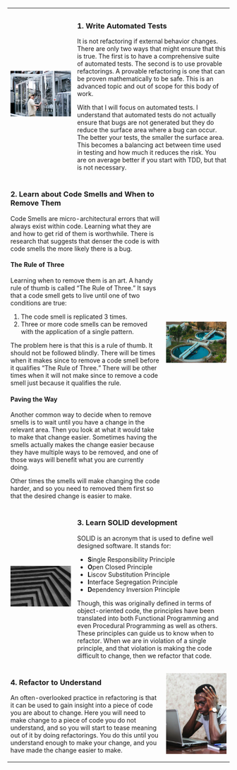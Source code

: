 <!--(dl
(section-meta
    (title How do I go about it))
)-->

<table style="border=none!important">
<tr><td width=30%></td><td width=40%></td><td width=30%></td></tr>
<tr>

<!-- 1st Item -->
<td>
    <img src="./images/refactoring/pexels-kollipara-hemanth-18366881.jpg" >
</td>
<td colspan="2">

### 1.	Write Automated Tests ###

It is not refactoring if external behavior changes. There are only two ways that might ensure that this is true. The first is to have a comprehensive suite of automated tests. The second is to use provable refactorings.
A provable refactoring is one that can be proven mathematically to be safe. This is an advanced topic and out of scope for this body of work.

With that I will focus on automated tests. I understand that automated tests do not actually ensure that bugs are not generated but they do reduce the surface area where a bug can occur. The better your tests, the smaller the surface area. This becomes a balancing act between time used in testing and how much it reduces the risk. You are on average better if you start with TDD, but that is not necessary.

</td>
</tr>

<!-- 2nd Item -->
<tr>
<td colspan="2">

### 2.	Learn about Code Smells and When to Remove Them ###

Code Smells are micro-architectural errors that will always exist within code. Learning what they are and how to get rid of them is worthwhile. There is research that suggests that denser the code is with code smells the more likely there is a bug.

#### The Rule of Three ####

Learning when to remove them is an art. A handy rule of thumb is called “The Rule of Three.” It says that a code smell gets to live until one of two conditions are true:

1.	The code smell is replicated 3 times.
2.	Three or more code smells can be removed with the application of a single pattern.

The problem here is that this is a rule of thumb. It should not be followed blindly. There will be times when it makes since to remove a code smell before it qualifies “The Rule of Three.” There will be other times when it will not make since to remove a code smell just because it qualifies the rule.

#### Paving the Way ####

Another common way to decide when to remove smells is to wait until you have a change in the relevant area. Then you look at what it would take to make that change easier. Sometimes having the smells actually makes the change easier because they have multiple ways to be removed, and one of those ways will benefit what you are currently doing.

Other times the smells will make changing the code harder, and so you need to removed them first so that the desired change is easier to make.

</td>
<td width=30%>
    <img src="./images/refactoring/pexels-amine-km-5712211.jpg" >
</td>
</tr>

<!-- 3rd Item -->
<td>
    <img src="./images/refactoring/pexels-samuel-figueroa-2106249.jpg" >
</td>
<td colspan="2">

### 3.	Learn SOLID development ###

SOLID is an acronym that is used to define well designed software. It stands for:

* **S**ingle Responsibility Principle
* **O**pen Closed Principle
* **L**iscov Substitution Principle
* **I**nterface Segregation Principle
* **D**ependency Inversion Principle

Though, this was originally defined in terms of object-oriented code, the principles have been translated into both Functional Programming and even Procedural Programming as well as others. These principles can guide us to know when to refactor. When we are in violation of a single principle, and that violation is making the code difficult to change, then we refactor that code.

</td>
</tr>

<!-- 4th Item -->
<tr>
<td colspan="2">

### 4.	Refactor to Understand ###

An often-overlooked practice in refactoring is that it can be used to gain insight into a piece of code you are about to change. Here you will need to make change to a piece of code you do not understand, and so you will start to tease meaning out of it by doing refactorings. You do this until you understand enough to make your change, and you have made the change easier to make.

</td>
<td width=30%>
    <img src="./images/refactoring/pexels-oladimeji-ajegbile-2696299.jpg" >
</td>
</tr>
</table>